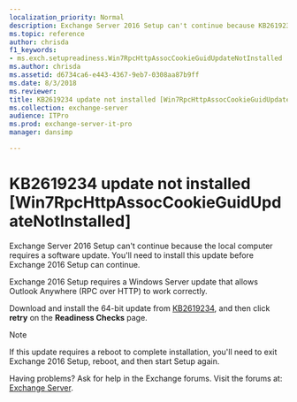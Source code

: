 ```yaml
---
localization_priority: Normal
description: Exchange Server 2016 Setup can't continue because KB2619234 isn't installed on the local Windows server.
ms.topic: reference
author: chrisda
f1_keywords:
- ms.exch.setupreadiness.Win7RpcHttpAssocCookieGuidUpdateNotInstalled
ms.author: chrisda
ms.assetid: d6734ca6-e443-4367-9eb7-0308aa87b9ff
ms.date: 8/3/2018
ms.reviewer: 
title: KB2619234 update not installed [Win7RpcHttpAssocCookieGuidUpdateNotInstalled]
ms.collection: exchange-server
audience: ITPro
ms.prod: exchange-server-it-pro
manager: dansimp

---
```


# KB2619234 update not installed [Win7RpcHttpAssocCookieGuidUpdateNotInstalled]

Exchange Server 2016 Setup can't continue because the local computer requires a software update. You'll need to install this update before Exchange 2016 Setup can continue.

Exchange 2016 Setup requires a Windows Server update that allows Outlook Anywhere (RPC over HTTP) to work correctly.

Download and install the 64-bit update from [KB2619234](http://go.microsoft.com/fwlink/?linkid=3052&kbid=2619234), and then click **retry** on the **Readiness Checks** page.

> [!NOTE]
> If this update requires a reboot to complete installation, you'll need to exit Exchange 2016 Setup, reboot, and then start Setup again.

Having problems? Ask for help in the Exchange forums. Visit the forums at: [Exchange Server](https://go.microsoft.com/fwlink/p/?linkId=60612).

